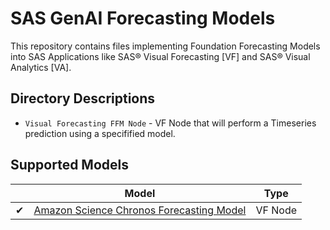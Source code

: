 # SAS GenAI Forecasting Models

This repository contains files implementing Foundation Forecasting Models into SAS Applications like SAS® Visual Forecasting [VF] and SAS® Visual Analytics [VA].

## Directory Descriptions

* `Visual Forecasting FFM Node` - VF Node that will perform a Timeseries prediction using a specifified model.

## Supported Models

|  | Model | Type |
|--|-------|------|
| ✔ | [Amazon Science Chronos Forecasting Model](https://github.com/amazon-science/chronos-forecasting) | VF Node |
